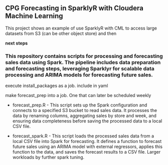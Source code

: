 ## CPG Forecasting in SparklyR with Cloudera Machine Learning
This project shows an example of use SparklyR with CML to access large datasets from S3 (can be other object store)
and then 


**next steps**

### This repository contains scripts for processing and forecasting sales data using Spark. The pipeline includes data preparation and forecasting steps, leveraging Sparklyr for scalable data processing and ARIMA models for forecasting future sales.

execute install_packages as a job. include in yaml

make forecast_prep into a job. One that can later be scheduled weekly


- forecast_prep.R - This script sets up the Spark configuration and connects to a specified S3 bucket to read sales data. It processes the data by renaming columns, aggregating sales by store and week, and ensuring data completeness before saving the processed data to a local CSV file.

- forecast_spark.R - This script loads the processed sales data from a local CSV file into Spark for forecasting. 
It defines a function to forecast future sales using an ARIMA model with external regressors, applies this function to the data, 
and saves the forecast results to a CSV file. Larger workloads by further spark tuning.